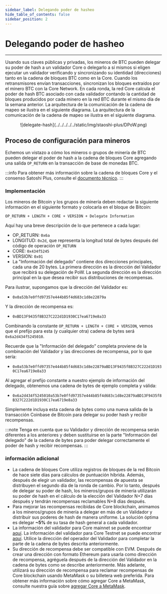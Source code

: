 ```yaml
---
sidebar_label: Delegando poder de hasheo
hide_table_of_contents: false
sidebar_position: 2
---
```


# Delegando poder de hasheo

---

Usando sus claves públicas y privadas, los mineros de BTC pueden delegar su poder de hash a un validador Core o delegarlo a sí mismos si eligen ejecutar un validador verificando y sincronizando su identidad (direcciones) tanto en la cadena de bloques BTC como en la Core. Cuando los retransmisores envían transacciones, sincronizan los bloques extraídos por el minero BTC con la Core Network. En cada ronda, la red Core calcula el poder de hash BTC asociado con cada validador contando la cantidad de bloques producidos por cada minero en la red BTC durante el mismo día de la semana anterior. La arquitectura de la comunicación de la cadena de mapeo se ilustra en el siguiente diagrama. La arquitectura de la comunicación de la cadena de mapeo se ilustra en el siguiente diagrama.

<p align="center">
![delegate-hash](../../../../../static/img/staoshi-plus/DPoW.png)
</p>

## Proceso de configuración para mineros

Echemos un vistazo a cómo los mineros o grupos de minería de BTC pueden delegar el poder de hash a la cadena de bloques Core agregando una salida `OP_RETURN` en la transacción de base de monedas BTC.

:::info
Para obtener más información sobre la cadena de bloques Core y el consenso Satoshi Plus, consulte el [documento técnico](https://whitepaper.coredao.org/).
:::

### Implementación

Los mineros de Bitcoin y los grupos de minería deben redactar la siguiente información en el siguiente formato y colocarla en el bloque de Bitcoin:

`OP_RETURN + LENGTH + CORE + VERSION + Delegate Information`

Aquí hay una breve descripción de lo que pertenece a cada lugar:

- OP\_RETURN: `0x6a`
- LONGITUD: `0x2d`, que representa la longitud total de bytes después del código de operación `OP_RETURN`
- CORE: `0x434f5245`
- VERSION: `0x01`
- La "Información del delegado" contiene dos direcciones principales, cada una de 20 bytes. La primera dirección es la dirección del Validador que recibirá su delegación de PoW. La segunda dirección es la dirección principal en la que desea recibir sus distribuciones de recompensas.

Para ilustrar, supongamos que la dirección del Validador es:

- &#x20;`0x0a53b7e0ffd97357e444b85f4d683c1d8e22879a`&#x20;

Y la dirección de recompensa es:

- &#x20;`0xBD13F9435f8B327C222d1D1930C17ea6719e8a33` &#x20;

Combinando la constante `OP_RETURN + LENGTH + CORE + VERSION`, vemos que el prefijo para esta (y cualquier otra) cadena de bytes será `0x6a2d434f5245010`.

Recuerde que la "Información del delegado" completa proviene de la combinación del Validador y las direcciones de recompensa, por lo que sería:

- `0x0a53b7e0ffd97357e444b85f4d683c1d8e22879aBD13F9435f8B327C222d1D1930C17ea6719e8a33`

Al agregar el prefijo constante a nuestro ejemplo de información del delegado, obtenemos una cadena de bytes de ejemplo completa y válida:

- `0x6a2d434f5245010a53b7e0ffd97357e444b85f4d683c1d8e22879aBD13F9435f8B327C222d1D1930C17ea6719e8a33`

Simplemente incluya esta cadena de bytes como una nueva salida de la transacción Coinbase de Bitcoin para delegar su poder hash y recibir recompensas.

:::note
Tenga en cuenta que su Validador y dirección de recompensa serán diferentes a los anteriores y deben sustituirse en la parte "Información del delegado" de la cadena de bytes para poder delegar correctamente el poder de hash y recibir recompensas.
:::

### información adicional

- La cadena de bloques Core utiliza registros de bloques de la red Bitcoin de hace siete días para cálculos de puntuación híbrida. Además, después de elegir un validador, las recompensas de apuesta se distribuyen el segundo día de la ronda de cambio. Por lo tanto, después de delegar su poder de hash, los mineros/grupos de minería utilizarán su poder de hash en el cálculo de la elección del Validador N+7 días después y tendrán recompensas reclamables N+8 días después.
- Para mejorar las recompensas recibidas de Core blockchain, animamos a los mineros/grupos de minería a delegar en más de un Validador y distribuir sus poderes de hash de manera uniforme. La solución óptima es delegar **\~5%** de su tasa de hash general a cada validador.
- La información del validador para Core mainnet se puede encontrar [aquí](https://stake.coredao.org/). La información del validador para Core Testnet se puede encontrar [aquí](https://stake.test.btcs.network/). Utilice la dirección del operador del Validador para completar la parte de la cadena de bytes descrita anteriormente.
- Su dirección de recompensa debe ser compatible con EVM. Después de crear una dirección con formato Ethereum para usarla como dirección de recompensa, agréguela después de la dirección del Validador en la cadena de bytes como se describe anteriormente. Más adelante, utilizará su dirección de recompensa para reclamar recompensas de Core blockchain usando MetaMask o su billetera web preferida. Para obtener más información sobre cómo agregar Core a MetaMask, consulte nuestra guía sobre [agregar Core a MetaMask](https://medium.com/@core\_dao/add-core-to-metamask-7b1dd90041ce).
